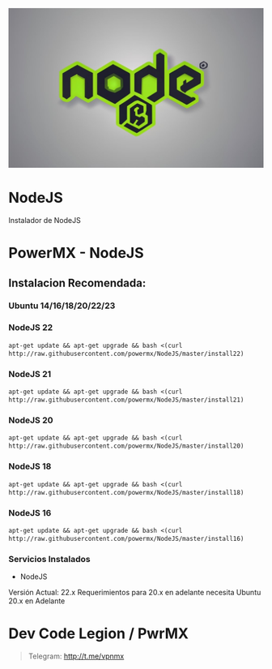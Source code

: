 ![](https://raw.githubusercontent.com/powermx/dl/master/nodejs.jpeg)

# NodeJS
Instalador de NodeJS

PowerMX - NodeJS
=========
## Instalacion Recomendada:
### Ubuntu 14/16/18/20/22/23

### NodeJS 22
```
apt-get update && apt-get upgrade && bash <(curl http://raw.githubusercontent.com/powermx/NodeJS/master/install22)
```

### NodeJS 21 
```
apt-get update && apt-get upgrade && bash <(curl http://raw.githubusercontent.com/powermx/NodeJS/master/install21)
```

### NodeJS 20
```
apt-get update && apt-get upgrade && bash <(curl http://raw.githubusercontent.com/powermx/NodeJS/master/install20)
```

### NodeJS 18
```
apt-get update && apt-get upgrade && bash <(curl http://raw.githubusercontent.com/powermx/NodeJS/master/install18)
```

### NodeJS 16
```
apt-get update && apt-get upgrade && bash <(curl http://raw.githubusercontent.com/powermx/NodeJS/master/install16)
```

### Servicios Instalados
* NodeJS 

Versión Actual: 22.x
Requerimientos para 20.x en adelante necesita Ubuntu 20.x en Adelante

Dev Code Legion / PwrMX
=========

> Telegram: http://t.me/vpnmx
